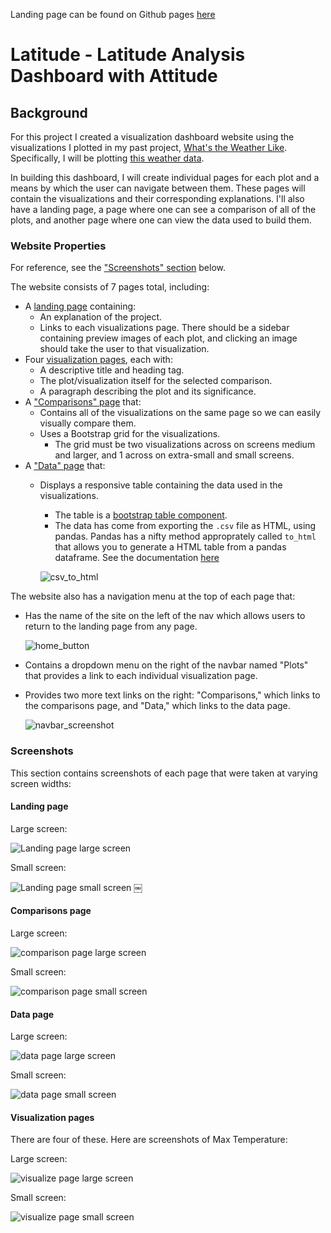 Landing page can be found on Github pages [here](https://jaryan77.github.io/Latitude/)


# Latitude - Latitude Analysis Dashboard with Attitude

## Background

For this project I created a visualization dashboard website using the visualizations I plotted in my past project, [What's the Weather Like](https://github.com/jaryan77/Whats-the-Weather-Like). Specifically, I will be plotting [this weather data](Resources/cities.csv).

In building this dashboard, I will create individual pages for each plot and a means by which the user can navigate between them. These pages will contain the visualizations and their corresponding explanations. I'll also have a landing page, a page where one can see a comparison of all of the plots, and another page where one can view the data used to build them.

### Website Properties

For reference, see the ["Screenshots" section](#screenshots) below.

The website consists of 7 pages total, including:

* A [landing page](https://jaryan77.github.io/Latitude/) containing:
  * An explanation of the project.
  * Links to each visualizations page. There should be a sidebar containing preview images of each plot, and clicking an image should take the user to that visualization.
* Four [visualization pages](https://jaryan77.github.io/Latitude/visual_temp.html), each with:
  * A descriptive title and heading tag.
  * The plot/visualization itself for the selected comparison.
  * A paragraph describing the plot and its significance.
* A ["Comparisons" page](https://jaryan77.github.io/Latitude/visual_temp.html) that:
  * Contains all of the visualizations on the same page so we can easily visually compare them.
  * Uses a Bootstrap grid for the visualizations.
    * The grid must be two visualizations across on screens medium and larger, and 1 across on extra-small and small screens.
* A ["Data" page](https://jaryan77.github.io/Latitude/data.html) that:
  * Displays a responsive table containing the data used in the visualizations.
    * The table is a [bootstrap table component](https://getbootstrap.com/docs/4.3/content/tables/#responsive-tables).
    * The data has come from exporting the `.csv` file as HTML, using pandas. Pandas has a nifty method approprately called `to_html` that allows you to generate a HTML table from a pandas dataframe. See the documentation [here](https://pandas.pydata.org/pandas-docs/version/0.17.0/generated/pandas.DataFrame.to_html.html)

    ![csv_to_html](Images/csv_to_html_screenshot.PNG)

The website also has a navigation menu at the top of each page that:

* Has the name of the site on the left of the nav which allows users to return to the landing page from any page.

    ![home_button](Images/home_button.PNG)


* Contains a dropdown menu on the right of the navbar named "Plots" that provides a link to each individual visualization page.
* Provides two more text links on the right: "Comparisons," which links to the comparisons page, and "Data," which links to the data page.

    ![navbar_screenshot](Images/navbar_screenshot.PNG)

### Screenshots

This section contains screenshots of each page that were taken at varying screen widths:

#### <a id="landing-page"></a>Landing page

Large screen:

![Landing page large screen](Images/home_page.PNG)

Small screen:

![Landing page small screen](Images/landing-sm.png)
￼

#### <a id="comparisons-page"></a>Comparisons page

Large screen:

![comparison page large screen](Images/comparison-lg.png)

Small screen:

![comparison page small screen](Images/comparison-sm.png)

#### <a id="data-page"></a>Data page

Large screen:

![data page large screen](Images/data-lg.png)


Small screen:

![data page small screen](Images/data-sm.png)

#### <a id="visualization-pages"></a>Visualization pages

There are four of these. Here are screenshots of Max Temperature:

Large screen:

![visualize page large screen](Images/visualize-lg.png)

Small screen:

![visualize page small screen](Images/visualize-sm.png)
